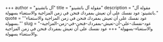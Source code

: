 +++
author = "آل باتشينو"
title = "مقولة آل باتشينو"
description = "مقولة آل باتشينو: عود نفسك على أن تعيش بمفردك فنحن في زمن المزاجية والاستغناء بسهولة."
quote = '''عود نفسك على أن تعيش بمفردك فنحن في زمن المزاجية والاستغناء بسهولة.'''
slug = "عود-نفسك-على-أن-تعيش-بمفردك-فنحن-في-زمن-المزاجية-والاستغناء-بسهولة"
+++
عود نفسك على أن تعيش بمفردك فنحن في زمن المزاجية والاستغناء بسهولة.
